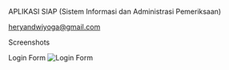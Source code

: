 APLIKASI SIAP (Sistem Informasi dan Administrasi Pemeriksaan)

heryandwiyoga@gmail.com

Screenshots

Login Form
![Login Form](https://raw.githubusercontent.com/heryandp/aplikasi-siap/master/docs/siap-1.png)